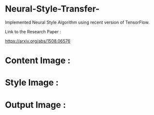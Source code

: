 # Neural-Style-Transfer-

Implemented Neural Style Algorithm using recent version of TensorFlow. 

Link to the Research Paper :

https://arxiv.org/abs/1508.06576


# Content Image :

# Style Image :

# Output Image :
